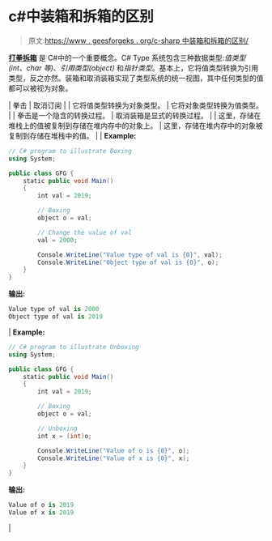 # c#中装箱和拆箱的区别

> 原文:[https://www . geesforgeks . org/c-sharp 中装箱和拆箱的区别/](https://www.geeksforgeeks.org/difference-between-boxing-and-unboxing-in-c-sharp/)

**[打拳拆箱](https://www.geeksforgeeks.org/c-sharp-boxing-unboxing/)** 是 C#中的一个重要概念。C# Type 系统包含三种数据类型:*值类型(int、char 等)*、*引用类型(object)* 和*指针类型*。基本上，它将值类型转换为引用类型，反之亦然。装箱和取消装箱实现了类型系统的统一视图，其中任何类型的值都可以被视为对象。

| 拳击 | 取消订阅 |
| 它将值类型转换为对象类型。 | 它将对象类型转换为值类型。 |
| 拳击是一个隐含的转换过程。 | 取消装箱是显式的转换过程。 |
| 这里，存储在堆栈上的值被复制到存储在堆内存中的对象上。 | 这里，存储在堆内存中的对象被复制到存储在堆栈中的值。 |
| **Example:**

```cs
// C# program to illustrate Boxing
using System;

public class GFG {
    static public void Main()
    {
        int val = 2019;

        // Boxing
        object o = val;

        // Change the value of val
        val = 2000;

        Console.WriteLine("Value type of val is {0}", val);
        Console.WriteLine("Object type of val is {0}", o);
    }
}
```

**输出:**

```cs
Value type of val is 2000
Object type of val is 2019

```

 | **Example:**

```cs
// C# program to illustrate Unboxing
using System;

public class GFG {
    static public void Main()
    {
        int val = 2019;

        // Boxing
        object o = val;

        // Unboxing
        int x = (int)o;

        Console.WriteLine("Value of o is {0}", o);
        Console.WriteLine("Value of x is {0}", x);
    }
}
```

**输出:**

```cs
Value of o is 2019
Value of x is 2019

```

 |